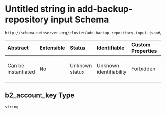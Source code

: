 # Untitled string in add-backup-repository input Schema

```txt
http://schema.nethserver.org/cluster/add-backup-repository-input.json#/$defs/b2_parameters/properties/b2_account_key
```



| Abstract            | Extensible | Status         | Identifiable            | Custom Properties | Additional Properties | Access Restrictions | Defined In                                                                                            |
| :------------------ | :--------- | :------------- | :---------------------- | :---------------- | :-------------------- | :------------------ | :---------------------------------------------------------------------------------------------------- |
| Can be instantiated | No         | Unknown status | Unknown identifiability | Forbidden         | Allowed               | none                | [add-backup-repository-input.json\*](cluster/add-backup-repository-input.json "open original schema") |

## b2\_account\_key Type

`string`
